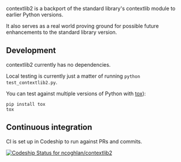 contextlib2 is a backport of the standard library's contextlib module to earlier Python versions.

It also serves as a real world proving ground for possible future enhancements to the standard library version.

Development
-----------

contextlib2 currently has no dependencies.

Local testing is currently just a matter of running `python test_contextlib2.py`.

You can test against multiple versions of Python with [tox](http://tox.testrun.org/)):

    pip install tox
    tox

Continuous integration
----------------------

CI is set up in Codeship to run against PRs and commits.

[![Codeship Status for ncoghlan/contextlib2](https://codeship.com/projects/884e9500-3d1a-0133-3eb0-1abe7f570a4c/status?branch=default)](https://codeship.com/projects/102388)
